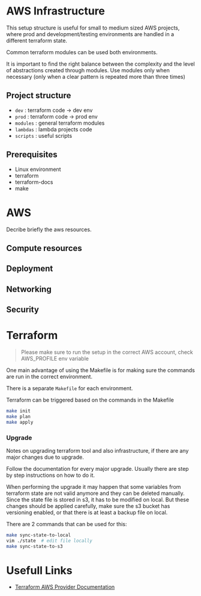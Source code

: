 # AWS Infrastructure

This setup structure is useful for small to medium sized AWS projects, where
prod and development/testing environments are handled in a different terraform
state.

Common terraform modules can be used both environments.

It is important to find the right balance between the complexity and the level
of abstractions created through modules. Use modules only when necessary (only
when a clear pattern is repeated more than three times)

## Project structure

- `dev` : terraform code -> dev env
- `prod` : terraform code -> prod env
- `modules` : general terraform modules
- `lambdas` : lambda projects code
- `scripts` : useful scripts

## Prerequisites

- Linux environment
- terraform
- terraform-docs
- make

# AWS

Decribe briefly the aws resources.

## Compute resources

## Deployment

## Networking

## Security

# Terraform

> Please make sure to run the setup in the correct AWS account, check
> AWS_PROFILE env variable

One main advantage of using the Makefile is for making sure the commands are run in
the correct environment.

There is a separate `Makefile` for each environment.

Terraform can be triggered based on the commands in the Makefile 
```bash
make init
make plan
make apply
```

### Upgrade

Notes on upgrading terraform tool and also infrastructure, if there are any
major changes due to upgrade.

Follow the documentation for every major upgrade.  Usually there are step by
step instructions on how to do it.

When performing the upgrade it may happen that some variables from terraform
state are not valid anymore and they can be deleted manually. Since the state
file is stored in s3, it has to be modified on local. But these changes should
be applied carefully, make sure the s3 bucket has versioning enabled, or that
there is at least a backup file on local.

There are 2 commands that can be used for this: 
```bash
make sync-state-to-local
vim ./state  # edit file locally
make sync-state-to-s3
```

# Usefull Links

- [Terraform AWS Provider Documentation](https://registry.terraform.io/providers/hashicorp/aws/latest/docs)
